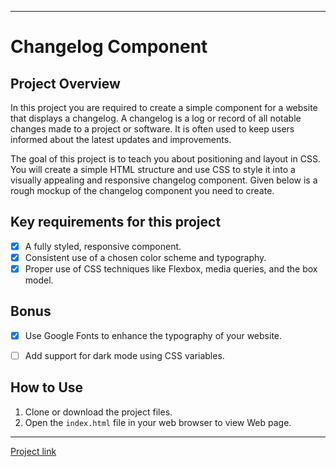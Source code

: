  ---
# Changelog Component

## Project Overview
In this project you are required to create a simple component for a website that displays a changelog. A changelog is a log or record of all notable changes made to a project or software. It is often used to keep users informed about the latest updates and improvements.

The goal of this project is to teach you about positioning and layout in CSS. You will create a simple HTML structure and use CSS to style it into a visually appealing and responsive changelog component. Given below is a rough mockup of the changelog component you need to create.

## Key requirements for this project
- [x] A fully styled, responsive component.
- [x] Consistent use of a chosen color scheme and typography.
- [x] Proper use of CSS techniques like Flexbox, media queries, and the box model.

## Bonus
- [x] Use Google Fonts to enhance the typography of your website.
- [ ] Add support for dark mode using CSS variables.


## How to Use
1. Clone or download the project files.
2. Open the `index.html` file in your web browser to view Web page.

 ---

[Project link](https://roadmap.sh/projects/chengelog-component)
